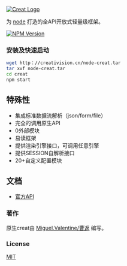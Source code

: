 [![Creat Logo](http://creativision.cn/images/logo.png)](http://creativision.cn/)

  为 [node](http://nodejs.org) 打造的全API开放式轻量级框架。
  
  [![NPM Version][npm-image]][npm-url]

### 安装及快速启动

```bash
wget http：//creativision.cn/node-creat.tar
tar xvf node-creat.tar
cd creat
npm start
```

## 特殊性

  * 集成标准数据流解析（json/form/file）
  * 完全的调用原生API
  * 0外部模块
  * 易读框架
  * 提供渲染引擎接口，可调用任意引擎
  * 提供SESSION自解析接口
  * 20+自定义配置模块

## 文档

  * [官方API](http://creativision.cn/creat/api)

### 著作

原生creat由 [Miguel.Valentine/曹返](https://github.com/MiguelValentine) 编写。

### License

  [MIT](LICENSE)
  
[npm-image]: http://img.shields.io/badge/guapim-v0.1.0-blue.svg
[npm-url]: #

